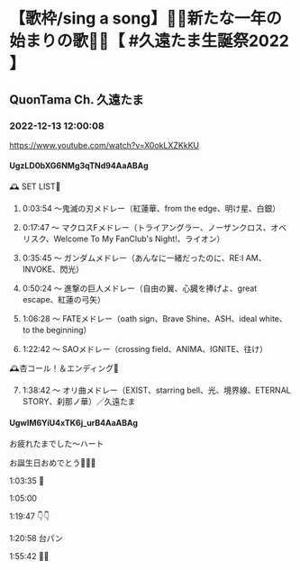 # 【歌枠/sing a song】🎈🎂新たな一年の始まりの歌🎂🎈【 #久遠たま生誕祭2022 】

## QuonTama Ch. 久遠たま

### 2022-12-13 12:00:08

https://www.youtube.com/watch?v=X0okLXZKkKU

#### UgzLD0bXG6NMg3qTNd94AaABAg

🕰️ SET LIST🥀



01. 0:03:54 ～鬼滅の刃メドレー（紅蓮華、from the edge、明け星、白銀）

02. 0:17:47 ～ マクロスFメドレー（トライアングラー、ノーザンクロス、オベリスク、Welcome To My FanClub's Night!、ライオン）

03. 0:35:45 ～ ガンダムメドレー（あんなに一緒だったのに、RE:I AM、INVOKE、閃光）

04. 0:50:24 ～ 進撃の巨人メドレー（自由の翼、心臓を捧げよ、great escape、紅蓮の弓矢）

05. 1:06:28 ～ FATEメドレー（oath sign、Brave Shine、ASH、ideal white、to the beginning）

06. 1:22:42 ～ SAOメドレー（crossing field、ANIMA、IGNITE、往け）



🕰️杏コール！＆エンディング🥀



07. 1:38:42 ～ オリ曲メドレー（EXIST、starring bell、光、境界線、ETERNAL STORY、刹那ノ華）／久遠たま



#### UgwIM6YiU4xTK6j_urB4AaABAg

お疲れたまでした～ハート

お誕生日おめでとう🎉🎉🎉

1:03:35 💃

1:05:00

1:19:47 👇👇

1:20:58  ​台パン

1:55:42 📸🧀

